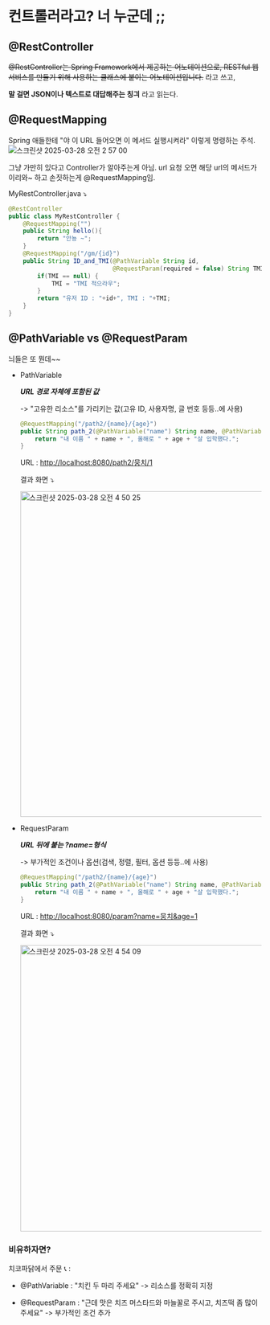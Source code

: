 # 컨트롤러라고? 너 누군데 ;;

## @RestController

~~@RestController는 Spring Framework에서 제공하는 어노테이션으로,
RESTful 웹 서비스를 만들기 위해 사용하는 클래스에 붙이는 어노테이션입니다.~~
라고 쓰고, 

**말 걸면 JSON이나 텍스트로 대답해주는 칭긔** 라고 읽는다.


## @RequestMapping
Spring 애들한테 "야 이 URL 들어오면 이 메서드 실행시켜라" 이렇게 명령하는 주석.
![스크린샷 2025-03-28 오전 2 57 00](https://github.com/user-attachments/assets/d0c0a8f9-f6f6-4025-96ea-a4d482fdc050)

그냥 가만히 있다고 Controller가 알아주는게 아님. url 요청 오면 해당 url의 메서드가 이리와~ 하고 손짓하는게 @RequestMapping임.

MyRestController.java ⤵

```java
@RestController
public class MyRestController {
    @RequestMapping("")
    public String hello(){
        return "안뇽 ~";
    }
    @RequestMapping("/gm/{id}")
    public String ID_and_TMI(@PathVariable String id,
                             @RequestParam(required = false) String TMI){
        if(TMI == null) {
            TMI = "TMI 적으라우";
        }
        return "유저 ID : "+id+", TMI : "+TMI;
    }
}
```

## @PathVariable vs @RequestParam

늬들은 또 뭔데~~


- PathVariable

  ***URL 경로 자체에 포함된 값***
  
  -> "고유한 리소스"를 가리키는 값(고유 ID, 사용자명, 글 번호 등등..에 사용)
  
    ```java
    @RequestMapping("/path2/{name}/{age}")
    public String path_2(@PathVariable("name") String name, @PathVariable("age") Integer age) {
        return "내 이름 " + name + ", 올해로 " + age + "살 입학했다.";
    }
    ```
    
    URL : [http://localhost:8080/path2/뭉치/1](http://localhost:8080/path2/뭉치/1)
  
     결과 화면 ⤵️
  
     <img width="648" alt="스크린샷 2025-03-28 오전 4 50 25" src="https://github.com/user-attachments/assets/cbd0017d-8fb4-46b5-b67d-08bc9e6e66e2" />


    


- RequestParam

  ***URL 뒤에 붙는 ?name=형식***
  
  -> 부가적인 조건이나 옵션(검색, 정렬, 필터, 옵션 등등..에 사용)

    ```java
    @RequestMapping("/path2/{name}/{age}")
    public String path_2(@PathVariable("name") String name, @PathVariable("age") Integer age) {
        return "내 이름 " + name + ", 올해로 " + age + "살 입학했다.";
    }
    ```

    URL : [http://localhost:8080/param?name=뭉치&age=1](http://localhost:8080/param?name=뭉치&age=1)

    결과 화면 ⤵️

    <img width="570" alt="스크린샷 2025-03-28 오전 4 54 09" src="https://github.com/user-attachments/assets/9b2bb4d2-921b-46f1-b7e9-142dd11d7659" />


    
### 비유하자면?

치코파닭에서 주문 📞 : 
    
  - @PathVariable : "치킨 두 마리 주세요" -> 리소스를 정확히 지정
    
  - @RequestParam : "근데 맛은 치즈 머스타드와 마늘꿀로 주시고, 치즈떡 좀 많이 주세요" -> 부가적인 조건 추가
      
  
